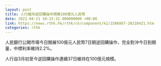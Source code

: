 ```yaml
---
layout: post
title: 人行維持逆回購操作規模100億元人民幣
date: 2021-04-21 10:15:32.000000000 +08:00
link: https://news.rthk.hk/rthk/ch/component/k2/1586867-20210421.htm
categories: rthk
---
```


人民銀行公開市場今日開展100億元人民幣7日期逆回購操作，完全對沖今日到期量，中標利率維持2.2%。

人行自3月初至今逆回購操作連續37日維持在100億元規模。
